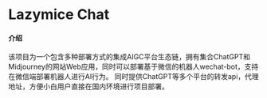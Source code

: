 # Lazymice Chat

#### 介绍
该项目为一个包含多种部署方式的集成AIGC平台生态链，拥有集合ChatGPT和Midjourney的网站Web应用，同时可以部署基于微信的机器人wechat-bot，支持在微信端部署机器人进行AI行为。
同时提供ChatGPT等多个平台的转发api，代理地址，方便小白用户直接在国内环境进行项目部署。
